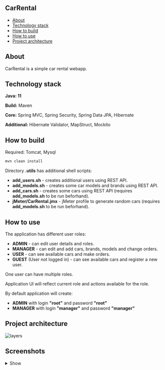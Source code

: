 ## CarRental

- [About](#about)
- [Technology stack](#technology-stack)
- [How to build](#how-to-build)
- [How to use](#how-to-use)
- [Project architecture](#project-architecture)

## About
CarRental is a simple car rental webapp.

## Technology stack
**Java: 11**

**Build:** Maven

**Core:** Spring MVC, Spring Security, Spring Data JPA, Hibernate

**Additional:** Hibernate Validator, MapStruct, Mockito

## How to build
Required: Tomcat, Mysql

```sh
mvn clean install
```

Directory **.utils** has additional shell scripts:
- **add_users.sh** - creates additional users using REST API.
- **add_models.sh** - creates some car models and brands using REST API.
- **add_cars.sh** - creates some cars using REST API (requires **add_models.sh** to be run beforhand).
- **jMeter/CarRental.jmx** - jMeter profile to generate random cars (requires **add_models.sh** to be run beforhand).

## How to use
The application has different user roles:
- **ADMIN** - can edit user details and roles.
- **MANAGER** - can edit and add cars, brands, models and change orders.
- **USER** - can see available cars and make orders.
- **GUEST** (User not logged in) - can see available cars and register a new user.

One user can have multiple roles.

Application UI will reflect current role and actions available for the role.

By default application will create:
- **ADMIN** with login **"root"** and password **"root"**
- **MANAGER** with login **"manager"** and password **"manager"**

## Project architecture
![layers](https://user-images.githubusercontent.com/114758136/211890854-582977c3-3732-41bb-8376-8e868b0f9ab7.jpg)


## Screenshots
<details>
  <summary>Show</summary>
  <img src="https://user-images.githubusercontent.com/114758136/215787284-a56cfdbf-fc9f-430d-9360-b66d7e71885d.jpg">
  <img src="https://user-images.githubusercontent.com/114758136/215787295-f5a93803-485b-41fa-9d0c-d1a7ba628292.jpg">
  <img src="https://user-images.githubusercontent.com/114758136/216294490-c64f624e-2bdd-4476-b312-e1f997de7684.jpg">
</details>

